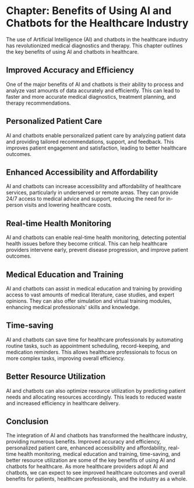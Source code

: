 Chapter: Benefits of Using AI and Chatbots for the Healthcare Industry
======================================================================

The use of Artificial Intelligence (AI) and chatbots in the healthcare industry has revolutionized medical diagnostics and therapy. This chapter outlines the key benefits of using AI and chatbots in healthcare.

Improved Accuracy and Efficiency
--------------------------------

One of the major benefits of AI and chatbots is their ability to process and analyze vast amounts of data accurately and efficiently. This can lead to faster and more accurate medical diagnostics, treatment planning, and therapy recommendations.

Personalized Patient Care
-------------------------

AI and chatbots enable personalized patient care by analyzing patient data and providing tailored recommendations, support, and feedback. This improves patient engagement and satisfaction, leading to better healthcare outcomes.

Enhanced Accessibility and Affordability
----------------------------------------

AI and chatbots can increase accessibility and affordability of healthcare services, particularly in underserved or remote areas. They can provide 24/7 access to medical advice and support, reducing the need for in-person visits and lowering healthcare costs.

Real-time Health Monitoring
---------------------------

AI and chatbots can enable real-time health monitoring, detecting potential health issues before they become critical. This can help healthcare providers intervene early, prevent disease progression, and improve patient outcomes.

Medical Education and Training
------------------------------

AI and chatbots can assist in medical education and training by providing access to vast amounts of medical literature, case studies, and expert opinions. They can also offer simulation and virtual training modules, enhancing medical professionals' skills and knowledge.

Time-saving
-----------

AI and chatbots can save time for healthcare professionals by automating routine tasks, such as appointment scheduling, record-keeping, and medication reminders. This allows healthcare professionals to focus on more complex tasks, improving overall efficiency.

Better Resource Utilization
---------------------------

AI and chatbots can also optimize resource utilization by predicting patient needs and allocating resources accordingly. This leads to reduced waste and increased efficiency in healthcare delivery.

Conclusion
----------

The integration of AI and chatbots has transformed the healthcare industry, providing numerous benefits. Improved accuracy and efficiency, personalized patient care, enhanced accessibility and affordability, real-time health monitoring, medical education and training, time-saving, and better resource utilization are some of the key benefits of using AI and chatbots for healthcare. As more healthcare providers adopt AI and chatbots, we can expect to see improved healthcare outcomes and overall benefits for patients, healthcare professionals, and the industry as a whole.
